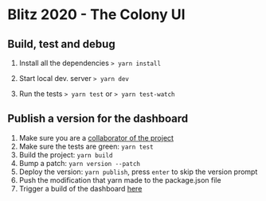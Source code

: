 # Blitz 2020 - The Colony UI

## Build, test and debug

1. Install all the dependencies
   `> yarn install`

2. Start local dev. server
   `> yarn dev`

3. Run the tests
   `> yarn test`
   or
   `> yarn test-watch`

## Publish a version for the dashboard

1. Make sure you are a [collaborator of the project](https://www.npmjs.com/package/@germainbergeron/blitz-ui) 
1. Make sure the tests are green: `yarn test`
1. Build the project: `yarn build`
1. Bump a patch: `yarn version --patch`
1. Deploy the version: `yarn publish`, press `enter` to skip the version prompt
1. Push the modification that yarn made to the package.json file 
1. Trigger a build of the dashboard [here](https://gitlab.com/coveo/blitz/maitre-b/-/pipelines/new)
